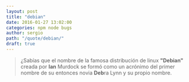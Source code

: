 ```yaml
---
layout: post
title: "debian"
date: 2016-01-27 13:02:00
categories: npm node bugs
author: sergio
path: "/quote/debian/"
draft: true
---
```


> ¿Sabías que el nombre de la famosa distribución de linux **"Debian"** creada por **Ian** Murdock se formó como un acrónimo del primer nombre de su entonces novia **Deb**ra Lynn y su propio nombre.

